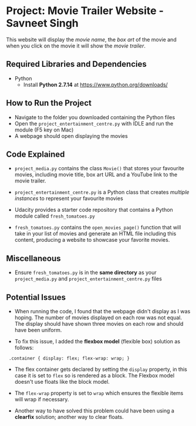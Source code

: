 # Project: Movie Trailer Website - Savneet Singh

This website will display the *movie name*, the *box art* of the movie and when you 
click on the movie it will show the *movie trailer*.

## Required Libraries and Dependencies

- Python
  - Install **Python 2.7.14** at https://www.python.org/downloads/ 
 
## How to Run the Project

- Navigate to the folder you downloaded containing the Python files
- Open the `project_entertainment_centre.py` with IDLE and run the module (F5 key on Mac) 
- A webpage should open displaying the movies

## Code Explained

- `project_media.py` contains the class `Movie()` that stores your favourite movies, 
including movie title, box art URL and a YouTube link to the movie trailer.

- `project_entertainment_centre.py` is a Python class that creates *multiple instances* 
 to represent your favourite movies  
 
- Udacity provides a starter code repository that contains a Python module called
 `fresh_tomatoes.py`
 
- `fresh_tomatoes.py` contains the `open_movies_page()` function that will take in your 
list of movies and generate an HTML file including this content, producing a website to
 showcase your favorite movies.
 
 ## Miscellaneous 
 
- Ensure `fresh_tomatoes.py` is in the **same directory** as your `project_media.py` and
 `project_entertainment_centre.py` files

## Potential Issues

- When running the code, I found that the webpage didn't display as I was hoping. 
The number of movies displayed on each row was not equal. 
The display should have shown three movies on each row and should have been uniform.

- To fix this issue, I added the **flexbox model** (flexible box) solution as follows:

` .container {
	display: flex;
	flex-wrap: wrap;
}`

- The flex container gets declared by setting the `display` property, in this case it is 
set to `flex` so is rendered as a block. The Flexbox model doesn't use floats like the block model.

- The `flex-wrap` property is set to `wrap` which ensures the flexible items will wrap if necessary.

- Another way to have solved this problem could have been using a **clearfix** solution; another way to clear floats.





